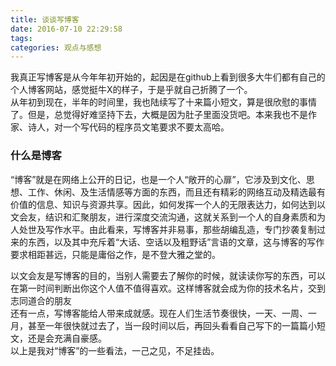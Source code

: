 ```yaml
---
title: 谈谈写博客
date: 2016-07-10 22:29:58
tags:
categories: 观点与感想
---
```


我真正写博客是从今年年初开始的，起因是在github上看到很多大牛们都有自己的个人博客网站，感觉挺牛X的样子，于是乎就自己折腾了一个。<br>
从年初到现在，半年的时间里，我也陆续写了十来篇小短文，算是很欣慰的事情了。但是，总觉得好难坚持下去，大概是因为肚子里面没货吧。本来我也不是作家、诗人，对一个写代码的程序员文笔要求不要太高哈。
<!-- more -->
### 什么是博客
“博客”就是在网络上公开的日记，也是一个人“敞开的心扉”，它涉及到文化、思想、工作、休闲、及生活情感等方面的东西，而且还有精彩的网络互动及精选最有价值的信息、知识与资源共享。因此，如何发挥一个人的无限表达力，如何达到以文会友，结识和汇聚朋友，进行深度交流沟通，这就关系到一个人的自身素质和为人处世及写作水平。由此看来，写博客并非易事，那些胡编乱造，专门抄袭复制过来的东西，以及其中充斥着“大话、空话以及粗野话”言语的文章，这与博客的写作要求相距甚远，只能是庸俗之作，是不登大雅之堂的。

以文会友是写博客的目的，当别人需要去了解你的时候，就读读你写的东西，可以在第一时间判断出你这个人值不值得喜欢。这样博客就会成为你的技术名片，交到志同道合的朋友<br>
还有一点，写博客能给人带来成就感。现在人们生活节奏很快，一天、一周、一月，甚至一年很快就过去了，当一段时间以后，再回头看看自己写下的一篇篇小短文，还是会充满自豪感。<br>
以上是我对“博客”的一些看法，一己之见，不足挂齿。
